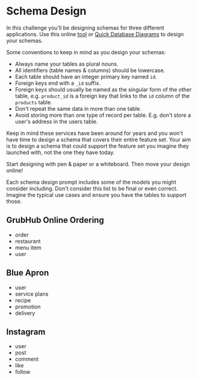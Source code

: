 # Schema Design

In this challenge you'll be designing schemas for three different applications. Use this online [tool](https://schemadesigner.devbootcamp.com/) or [Quick Database Diagrams](https://www.quickdatabasediagrams.com) to design your schemas.

Some conventions to keep in mind as you design your schemas:

* Always name your tables as plural nouns.
* All identifiers (table names & columns) should be lowercase.
* Each table should have an integer primary key named `id`.
* Foreign keys end with a `_id` suffix.
* Foreign keys should usually be named as the singular form of the other table, e.g. `product_id` is a foreign key that links to the `id` column of the `products` table.
* Don't repeat the same data in more than one table.
* Avoid storing more than one type of record per table. E.g. don't store a user's address in the users table.


Keep in mind these services have been around for years and you won't have time to design a schema that covers their entire feature set. Your aim is to design a schema that could support the feature set you imagine they launched with, not the one they have today.

Start designing with pen & paper or a whiteboard. Then move your design online!

Each schema design prompt includes some of the models you might consider including. Don't consider this list to be final or even correct. Imagine the typical use cases and ensure you have the tables to support those.

## GrubHub Online Ordering

* order
* restaurant
* menu item
* user

## Blue Apron

* user
* service plans
* recipe
* promotion
* delivery

## Instagram

* user
* post
* comment
* like
* follow


